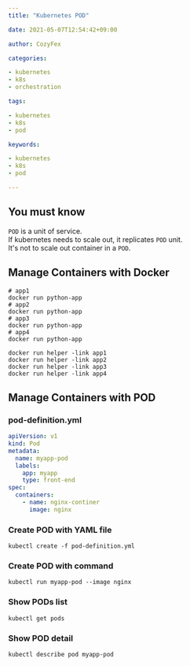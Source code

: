 ```yaml
---
title: "Kubernetes POD"

date: 2021-05-07T12:54:42+09:00

author: CozyFex

categories:

- kubernetes
- k8s
- orchestration

tags:

- kubernetes
- k8s
- pod

keywords:

- kubernetes
- k8s
- pod

---
```


## You must know

`POD` is a unit of service.\
If kubernetes needs to scale out, it replicates `POD` unit.\
It's not to scale out container in a `POD`.

## Manage Containers with Docker

```shell
# app1
docker run python-app
# app2
docker run python-app
# app3
docker run python-app
# app4
docker run python-app

docker run helper -link app1
docker run helper -link app2
docker run helper -link app3
docker run helper -link app4
```

## Manage Containers with POD

### pod-definition.yml

```yaml
apiVersion: v1
kind: Pod
metadata:
  name: myapp-pod
  labels:
    app: myapp
    type: front-end
spec:
  containers:
    - name: nginx-continer
      image: nginx
```

### Create POD with YAML file

```shell
kubectl create -f pod-definition.yml
```

### Create POD with command

```shell
kubectl run myapp-pod --image nginx
```

### Show PODs list

```shell
kubectl get pods
```

### Show POD detail

```shell
kubectl describe pod myapp-pod
```
